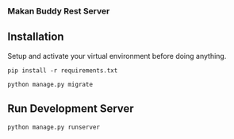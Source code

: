### Makan Buddy Rest Server

## Installation

Setup and activate your virtual environment before doing anything.

`pip install -r requirements.txt`

`python manage.py migrate`

## Run Development Server

`python manage.py runserver`